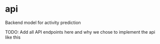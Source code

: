 # api
Backend model for activity prediction

TODO: Add all API endpoints here and why we chose to implement the api like this